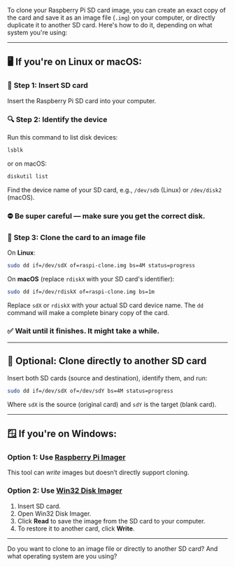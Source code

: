 To clone your Raspberry Pi SD card image, you can create an exact copy of the card and save it as an image file (`.img`) on your computer, or directly duplicate it to another SD card. Here's how to do it, depending on what system you're using:

---

## 🖥️ **If you're on Linux or macOS:**

### 🔁 **Step 1: Insert SD card**
Insert the Raspberry Pi SD card into your computer.

### 🔍 **Step 2: Identify the device**
Run this command to list disk devices:
```bash
lsblk
```
or on macOS:
```bash
diskutil list
```
Find the device name of your SD card, e.g., `/dev/sdb` (Linux) or `/dev/disk2` (macOS).

### ⛔️ **Be super careful** — make sure you get the correct disk.

### 💾 **Step 3: Clone the card to an image file**
On **Linux**:
```bash
sudo dd if=/dev/sdX of=raspi-clone.img bs=4M status=progress
```

On **macOS** (replace `rdiskX` with your SD card's identifier):
```bash
sudo dd if=/dev/rdiskX of=raspi-clone.img bs=1m
```

Replace `sdX` or `rdiskX` with your actual SD card device name. The `dd` command will make a complete binary copy of the card.

### ✅ Wait until it finishes. It might take a while.

---

## 🧪 **Optional: Clone directly to another SD card**

Insert both SD cards (source and destination), identify them, and run:
```bash
sudo dd if=/dev/sdX of=/dev/sdY bs=4M status=progress
```

Where `sdX` is the source (original card) and `sdY` is the target (blank card).

---

## 🪟 **If you're on Windows:**

### Option 1: Use [Raspberry Pi Imager](https://www.raspberrypi.com/software/)
This tool can *write* images but doesn’t directly support cloning.

### Option 2: Use [Win32 Disk Imager](https://sourceforge.net/projects/win32diskimager/)
1. Insert SD card.
2. Open Win32 Disk Imager.
3. Click **Read** to save the image from the SD card to your computer.
4. To restore it to another card, click **Write**.

---

Do you want to clone to an image file or directly to another SD card? And what operating system are you using?